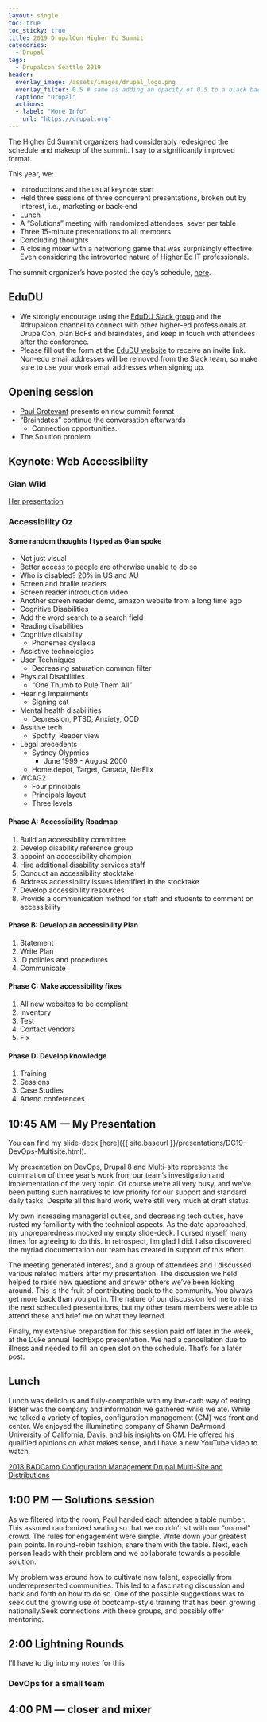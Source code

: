```yaml
---
layout: single
toc: true
toc_sticky: true
title: 2019 DrupalCon Higher Ed Summit
categories:
  - Drupal
tags:
  - Drupalcon Seattle 2019
header:
  overlay_image: /assets/images/drupal_logo.png
  overlay_filter: 0.5 # same as adding an opacity of 0.5 to a black background
  caption: "Drupal"
  actions:
  - label: "More Info"
    url: "https://drupal.org"
---
```


The Higher Ed Summit organizers had considerably redesigned the schedule and makeup of the summit. I say to a significantly improved format. 

This year, we:
* Introductions and the usual keynote start
* Held three sessions of three concurrent presentations, broken out by interest, i.e., marketing or back-end
* Lunch
* A “Solutions” meeting with randomized attendees, sever per table
* Three 15-minute presentations to all members
* Concluding thoughts
* A closing mixer with a networking game that was surprisingly effective. Even considering the introverted nature of Higher Ed IT professionals.

The summit organizer’s have posted the day’s schedule, [here](https://live-seattle-hes.pantheonsite.io/schedule).


## EduDU

* We strongly encourage using the [EduDU Slack group](https://edudu.org/) and the #drupalcon channel to connect with other higher-ed professionals at DrupalCon, plan BoFs and braindates, and keep in touch with attendees after the conference.
* Please fill out the form at the [EduDU website](https://edudu.org/) to receive an invite link. Non-edu email addresses will be removed from the Slack team, so make sure to use your work email addresses when signing up.

## Opening session

* [Paul Grotevant](https://sites.utexas.edu/drupal/author/pfg/ "Paul Grotevant's blog at U.T. Austin") presents on new summit format
* “Braindates” continue the conversation afterwards
  *  Connection opportunities.
* The Solution problem

## Keynote: Web Accessibility

### Gian Wild

[Her presentation](https://app.prezentt.com/presentations/1674/public/slides/1)

### Accessibility Oz

#### Some random thoughts I typed as Gian spoke

* Not just visual
* Better access to people are otherwise unable to do so
* Who is disabled? 20% in US and AU
* Screen and braille readers
* Screen reader introduction video
* Another screen reader demo, amazon website from a long time ago
* Cognitive Disabilities
* Add the word search to a search field
* Reading disabilities
* Cognitive disability
  * Phonemes dyslexia
* Assistive technologies
* User Techniques
  * Decreasing saturation common filter
* Physical Disabilities
  * “One Thumb to Rule Them All”
* Hearing Impairments
  * Signing cat
* Mental health disabilities
  * Depression, PTSD, Anxiety, OCD
* Assitive tech
  *  Spotify, Reader view
* Legal precedents
  * Sydney Olypmics
    * June 1999 - August 2000
  * Home.depot, Target, Canada, NetFlix
* WCAG2
  * Four principals
  * Principals layout
  * Three levels

#### Phase A: Accessibility Roadmap 

  1. Build an accessibility committee
  1. Develop disability reference group
  1. appoint an accessibility champion
  1. Hire additional disability services staff
  1. Conduct an accessibility stocktake
  1. Address accessibility issues identified in the stocktake
  1. Develop accessibility resources
  1. Provide a communication method for staff and students to comment on accessibility

#### Phase B: Develop an accessibility Plan

1. Statement
1. Write Plan
1. ID policies and procedures
1. Communicate

#### Phase C: Make accessibility fixes

1. All new websites to be compliant
1. Inventory
1. Test
1. Contact vendors
1. Fix

#### Phase D: Develop knowledge

1. Training
1. Sessions
1. Case Studies
1. Attend conferences

## 10:45 AM &mdash; My Presentation

You can find my slide-deck [here]({{ site.baseurl }}/presentations/DC19-DevOps-Multisite.html).

My presentation on DevOps, Drupal 8 and Multi-site represents the culmination of three year’s work from our team’s investigation and implementation of the very topic. Of course we’re all very busy, and we’ve been putting such narratives to low priority for our support and standard daily tasks. Despite all this hard work, we’re still very much at draft status.

My own increasing managerial duties, and decreasing tech duties, have rusted my familiarity with the technical aspects. As the date approached, my unpreparedness mocked my empty slide-deck. I cursed myself many times for agreeing to do this. In retrospect, I’m glad I did. I also discovered the myriad documentation our team has created in support of this effort.

The meeting generated interest, and a group of attendees and I discussed various related matters after my presentation. The discussion we held helped to raise new questions and answer others we’ve been kicking around. This is the fruit of contributing back to the community. You always get more back than you put in. The nature of our discussion led me to miss the next scheduled presentations, but my other team members were able to attend these and brief me on what they learned.

Finally, my extensive preparation for this session paid off later in the week, at the Duke annual TechExpo presentation. We had a cancellation due to illness and needed to fill an open slot on the schedule. That’s for a later post.

## Lunch

Lunch was delicious and fully-compatible with my low-carb way of eating. Better was the company and information we gathered while we ate. While we talked a variety of topics, configuration management (CM) was front and center. We enjoyed the illuminating company of Shawn DeArmond, University of California, Davis, and his insights on CM. He offered his qualified opinions on what makes sense, and I have a new YouTube video to watch.

[2018 BADCamp Configuration Management Drupal Multi-Site and Distributions](https://2018.badcamp.org/session/config-management-drupal-multi-site-and-distributions) 

## 1:00 PM &mdash; Solutions session

As we filtered into the room, Paul handed each attendee a table number. This assured randomized seating so that we couldn’t sit with our “normal” crowd. The rules for engagement were simple. Write down your greatest pain points. In round-robin fashion, share them with the table. Next, each person leads with their problem and we collaborate towards a possible solution.

My problem was around how to cultivate new talent, especially from underrepresented communities. This led to a fascinating discussion and back and forth on how to do so. One of the possible suggestions was to seek out the growing use of bootcamp-style training that has been growing nationally.Seek connections with these groups, and possibly offer mentoring.

## 2:00 Lightning Rounds

I’ll have to dig into my notes for this

### DevOps for a small team

## 4:00 PM &mdash; closer and mixer
